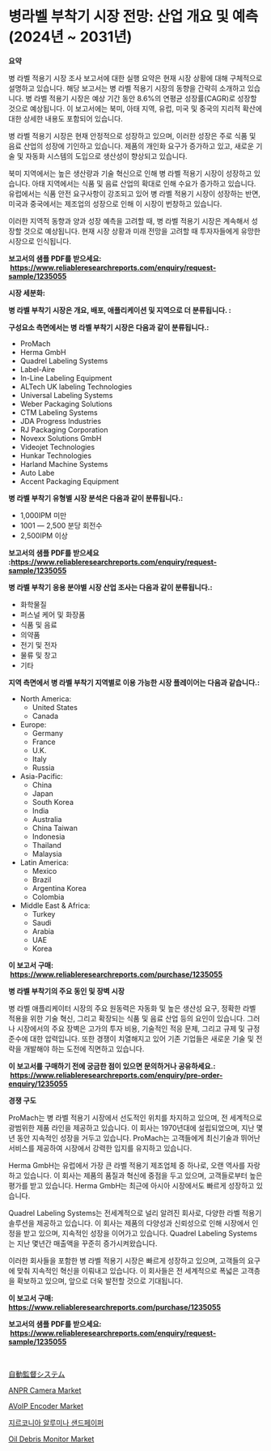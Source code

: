 <p><h1>병라벨 부착기 시장 전망: 산업 개요 및 예측 (2024년 ~ 2031년)</h1></p><p><strong>요약</strong></p>
<p><p>병 라벨 적용기 시장 조사 보고서에 대한 실행 요약은 현재 시장 상황에 대해 구체적으로 설명하고 있습니다. 해당 보고서는 병 라벨 적용기 시장의 동향을 간략히 소개하고 있습니다. 병 라벨 적용기 시장은 예상 기간 동안 8.6%의 연평균 성장률(CAGR)로 성장할 것으로 예상됩니다. 이 보고서에는 북미, 아태 지역, 유럽, 미국 및 중국의 지리적 확산에 대한 상세한 내용도 포함되어 있습니다.</p><p>병 라벨 적용기 시장은 현재 안정적으로 성장하고 있으며, 이러한 성장은 주로 식품 및 음료 산업의 성장에 기인하고 있습니다. 제품의 개인화 요구가 증가하고 있고, 새로운 기술 및 자동화 시스템의 도입으로 생산성이 향상되고 있습니다.</p><p>북미 지역에서는 높은 생산량과 기술 혁신으로 인해 병 라벨 적용기 시장이 성장하고 있습니다. 아태 지역에서는 식품 및 음료 산업의 확대로 인해 수요가 증가하고 있습니다. 유럽에서는 식품 안전 요구사항이 강조되고 있어 병 라벨 적용기 시장이 성장하는 반면, 미국과 중국에서는 제조업의 성장으로 인해 이 시장이 번창하고 있습니다.</p><p>이러한 지역적 동향과 양과 성장 예측을 고려할 때, 병 라벨 적용기 시장은 계속해서 성장할 것으로 예상됩니다. 현재 시장 상황과 미래 전망을 고려할 때 투자자들에게 유망한 시장으로 인식됩니다.</p></p>
<p><strong>보고서의 샘플 PDF를 받으세요: &nbsp;<a href="https://www.reliableresearchreports.com/enquiry/request-sample/1235055">https://www.reliableresearchreports.com/enquiry/request-sample/1235055</a></strong></p>
<p><strong>시장 세분화:</strong></p>
<p><strong> 병 라벨 부착기 시장은 개요, 배포, 애플리케이션 및 지역으로 더 분류됩니다. :</strong></p>
<p><strong>구성요소 측면에서는 병 라벨 부착기 시장은 다음과 같이 분류됩니다.:</strong></p>
<p><ul><li>ProMach</li><li>Herma GmbH</li><li>Quadrel Labeling Systems</li><li>Label-Aire</li><li>In-Line Labeling Equipment</li><li>ALTech UK labeling Technologies</li><li>Universal Labeling Systems</li><li>Weber Packaging Solutions</li><li>CTM Labeling Systems</li><li>JDA Progress Industries</li><li>RJ Packaging Corporation</li><li>Novexx Solutions GmbH</li><li>Videojet Technologies</li><li>Hunkar Technologies</li><li>Harland Machine Systems</li><li>Auto Labe</li><li>Accent Packaging Equipment</li></ul></p>
<p><strong> 병 라벨 부착기 유형별 시장 분석은 다음과 같이 분류됩니다.:</strong></p>
<p><ul><li>1,000IPM 미만</li><li>1001 — 2,500 분당 회전수</li><li>2,500IPM 이상</li></ul></p>
<p><strong>보고서의 샘플 PDF를 받으세요 :<a href="https://www.reliableresearchreports.com/enquiry/request-sample/1235055">https://www.reliableresearchreports.com/enquiry/request-sample/1235055</a></strong></p>
<p><strong> 병 라벨 부착기 응용 분야별 시장 산업 조사는 다음과 같이 분류됩니다.:</strong></p>
<p><ul><li>화학물질</li><li>퍼스널 케어 및 화장품</li><li>식품 및 음료</li><li>의약품</li><li>전기 및 전자</li><li>물류 및 창고</li><li>기타</li></ul></p>
<p><strong>지역 측면에서 병 라벨 부착기 지역별로 이용 가능한 시장 플레이어는 다음과 같습니다.:</strong></p>
<p><ul>
    <li>
        North America:
        <ul>
            <li>United States</li>
            <li>Canada</li>
        </ul>
    </li>
    <li>
        Europe:
        <ul>
            <li>Germany</li>
            <li>France</li>
            <li>U.K.</li>
            <li>Italy</li>
            <li>Russia</li>
        </ul>
    </li>
    <li>
        Asia-Pacific:
        <ul>
            <li>China</li>
            <li>Japan</li>
            <li>South Korea</li>
            <li>India</li>
            <li>Australia</li>
            <li>China Taiwan</li>
            <li>Indonesia</li>
            <li>Thailand</li>
            <li>Malaysia</li>
        </ul>
    </li>
    <li>
        Latin America:
        <ul>
            <li>Mexico</li>
            <li>Brazil</li>
            <li>Argentina Korea</li>
            <li>Colombia</li>
        </ul>
    </li>
    <li>
        Middle East & Africa:
        <ul>
            <li>Turkey</li>
            <li>Saudi</li>
            <li>Arabia</li>
            <li>UAE</li>
            <li>Korea</li>
        </ul>
    </li>
    </ul></p>
<p><strong>이 보고서 구매: &nbsp;<a href="https://www.reliableresearchreports.com/purchase/1235055">https://www.reliableresearchreports.com/purchase/1235055</a></strong></p>
<p><strong>병 라벨 부착기의 주요 동인 및 장벽 시장</strong></p>
<p><p>병 라벨 애플리케이터 시장의 주요 원동력은 자동화 및 높은 생산성 요구, 정확한 라벨 적용을 위한 기술 혁신, 그리고 확장되는 식품 및 음료 산업 등의 요인이 있습니다. 그러나 시장에서의 주요 장벽은 고가의 투자 비용, 기술적인 적응 문제, 그리고 규제 및 규정 준수에 대한 압력입니다. 또한 경쟁이 치열해지고 있어 기존 기업들은 새로운 기술 및 전략을 개발해야 하는 도전에 직면하고 있습니다.</p></p>
<p><strong>이 보고서를 구매하기 전에 궁금한 점이 있으면 문의하거나 공유하세요.: &nbsp;<a href="https://www.reliableresearchreports.com/enquiry/pre-order-enquiry/1235055">https://www.reliableresearchreports.com/enquiry/pre-order-enquiry/1235055</a></strong></p>
<p><strong>경쟁 구도</strong></p>
<p><p>ProMach는 병 라벨 적용기 시장에서 선도적인 위치를 차지하고 있으며, 전 세계적으로 광범위한 제품 라인을 제공하고 있습니다. 이 회사는 1970년대에 설립되었으며, 지난 몇년 동안 지속적인 성장을 거두고 있습니다. ProMach는 고객들에게 최신기술과 뛰어난 서비스를 제공하여 시장에서 강력한 입지를 유지하고 있습니다.</p><p>Herma GmbH는 유럽에서 가장 큰 라벨 적용기 제조업체 중 하나로, 오랜 역사를 자랑하고 있습니다. 이 회사는 제품의 품질과 혁신에 중점을 두고 있으며, 고객들로부터 높은 평가를 받고 있습니다. Herma GmbH는 최근에 아시아 시장에서도 빠르게 성장하고 있습니다.</p><p>Quadrel Labeling Systems는 전세계적으로 널리 알려진 회사로, 다양한 라벨 적용기 솔루션을 제공하고 있습니다. 이 회사는 제품의 다양성과 신뢰성으로 인해 시장에서 인정을 받고 있으며, 지속적인 성장을 이어가고 있습니다. Quadrel Labeling Systems는 지난 몇년간 매출액을 꾸준히 증가시켜왔습니다.</p><p>이러한 회사들을 포함한 병 라벨 적용기 시장은 빠르게 성장하고 있으며, 고객들의 요구에 맞춰 지속적인 혁신을 이뤄내고 있습니다. 이 회사들은 전 세계적으로 폭넓은 고객층을 확보하고 있으며, 앞으로 더욱 발전할 것으로 기대됩니다.</p></p>
<p><strong>이 보고서 구매: &nbsp; <a href="https://www.reliableresearchreports.com/purchase/1235055">https://www.reliableresearchreports.com/purchase/1235055</a></strong></p>
<p><strong>보고서의 샘플 PDF를 받으세요: &nbsp;<a href="https://www.reliableresearchreports.com/enquiry/request-sample/1235055">https://www.reliableresearchreports.com/enquiry/request-sample/1235055</a></strong><strong></strong></p>
<p>&nbsp;</p>
<p><p><a href="https://github.com/ycmtqqhvk3273/Market-Research-Report-List-1/blob/main/959578712863.md">自動監督システム</a></p><p><a href="https://issuu.com/reportprime-2/docs/anpr-camera-market-size-2030.pptx">ANPR Camera Market</a></p><p><a href="https://github.com/irfadac/Market-Research-Report-List-2/blob/main/avoip-encoder-market.md">AVoIP Encoder Market</a></p><p><a href="https://github.com/lkwggful07722/Market-Research-Report-List-1/blob/main/322479911899.md">지르코니아 알루미나 샌드페이퍼</a></p><p><a href="https://view.publitas.com/reportprime-1/oil-debris-monitor-market-size-focuses-on-market-dynamics-in-depth-analysis-and-future-projections-of-its-market-forecasted-for-period-from-2024-to-2031/">Oil Debris Monitor Market</a></p></p>